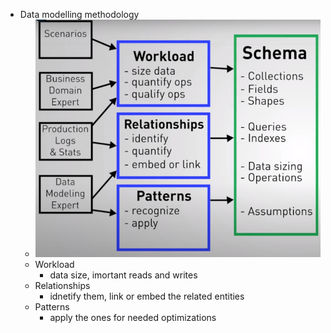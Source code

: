 - Data modelling methodology
	- ![image.png](../assets/image_1666212707294_0.png)
	- Workload
		- data size, imortant reads and writes
	- Relationships
		- idnetify them, link or embed the related entities
	- Patterns
		- apply the ones for needed optimizations